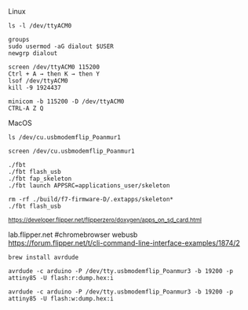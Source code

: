 

Linux
```
ls -l /dev/ttyACM0
```
```
groups
sudo usermod -aG dialout $USER
newgrp dialout
```
```
screen /dev/ttyACM0 115200
Ctrl + A → then K → then Y
lsof /dev/ttyACM0
kill -9 1924437
```
```
minicom -b 115200 -D /dev/ttyACM0
CTRL-A Z Q
```
MacOS
```
ls /dev/cu.usbmodemflip_Poanmur1
```
```
screen /dev/cu.usbmodemflip_Poanmur1
```

```
./fbt
./fbt flash_usb
./fbt fap_skeleton
./fbt launch APPSRC=applications_user/skeleton
```

```
rm -rf ./build/f7-firmware-D/.extapps/skeleton*
./fbt flash_usb
```
<sup>https://developer.flipper.net/flipperzero/doxygen/apps_on_sd_card.html</sup>



lab.flipper.net #chromebrowser webusb   
https://forum.flipper.net/t/cli-command-line-interface-examples/1874/2

```
brew install avrdude
```
```
avrdude -c arduino -P /dev/tty.usbmodemflip_Poanmur3 -b 19200 -p attiny85 -U flash:r:dump.hex:i
```
```
avrdude -c arduino -P /dev/tty.usbmodemflip_Poanmur3 -b 19200 -p attiny85 -U flash:w:dump.hex:i
```




